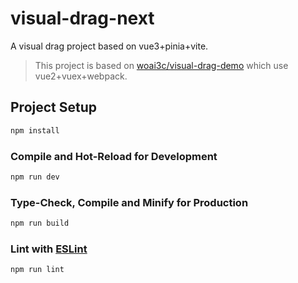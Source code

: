 #  visual-drag-next

A visual drag project based on vue3+pinia+vite.

> This project is based on [woai3c/visual-drag-demo](https://github.com/woai3c/visual-drag-demo) which use vue2+vuex+webpack.
## Project Setup

```sh
npm install
```

### Compile and Hot-Reload for Development

```sh
npm run dev
```

### Type-Check, Compile and Minify for Production

```sh
npm run build
```

### Lint with [ESLint](https://eslint.org/)

```sh
npm run lint
```
